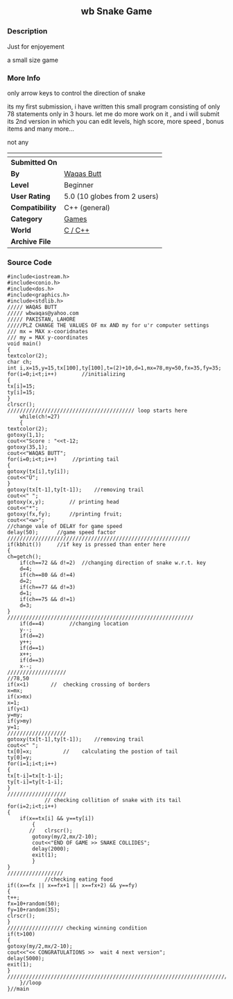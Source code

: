 ﻿<div align="center">

## wb Snake Game


</div>

### Description

Just for enjoyement

a small size game
 
### More Info
 
only arrow keys to control the direction of snake

its my first submission, i have written this small program consisting of only 78 statements only in 3 hours. let me do more work on it , and i will submit its 2nd version in which you can edit levels, high score, more speed , bonus items and many more...

not any


<span>             |<span>
---                |---
**Submitted On**   |
**By**             |[Waqas Butt](https://github.com/Planet-Source-Code/PSCIndex/blob/master/ByAuthor/waqas-butt.md)
**Level**          |Beginner
**User Rating**    |5.0 (10 globes from 2 users)
**Compatibility**  |C\+\+ \(general\)
**Category**       |[Games](https://github.com/Planet-Source-Code/PSCIndex/blob/master/ByCategory/games__3-13.md)
**World**          |[C / C\+\+](https://github.com/Planet-Source-Code/PSCIndex/blob/master/ByWorld/c-c.md)
**Archive File**   |[](https://github.com/Planet-Source-Code/waqas-butt-wb-snake-game__3-9625/archive/master.zip)





### Source Code

```
#include<iostream.h>
#include<conio.h>
#include<dos.h>
#include<graphics.h>
#include<stdlib.h>
///// WAQAS BUTT
///// wbwaqas@yahoo.com
///// PAKISTAN, LAHORE
/////PLZ CHANGE THE VALUES OF mx AND my for u'r computer settings
/// mx = MAX x-cooridnates
/// my = MAX y-coordinates
void main()
{
textcolor(2);
char ch;
int i,x=15,y=15,tx[100],ty[100],t=(2)+10,d=1,mx=78,my=50,fx=35,fy=35;
for(i=0;i<t;i++)	    //initializing
{
tx[i]=15;
ty[i]=15;
}
clrscr();
///////////////////////////////////////// loop starts here
	while(ch!=27)
	{
textcolor(2);
gotoxy(1,1);
cout<<"Score : "<<t-12;
gotoxy(35,1);
cout<<"WAQAS BUTT";
for(i=0;i<t;i++)     //printing tail
{
gotoxy(tx[i],ty[i]);
cout<<"Û";
}
gotoxy(tx[t-1],ty[t-1]);	//removing trail
cout<<" ";
gotoxy(x,y);		// printing head
cout<<"*";
gotoxy(fx,fy);		//printing fruit;
cout<<"<w>";
//change vale of DELAY for game speed
delay(50);		//game speed factor
///////////////////////////////////////////////////////////
if(kbhit())		//if key is pressed than enter here
{
ch=getch();
	if(ch==72 && d!=2)	//changing direction of snake w.r.t. key
	d=4;
	if(ch==80 && d!=4)
	d=2;
	if(ch==77 && d!=3)
	d=1;
	if(ch==75 && d!=1)
	d=3;
}
////////////////////////////////////////////////////////////
	if(d==4)        //changing location
	y--;
	if(d==2)
	y++;
	if(d==1)
	x++;
	if(d==3)
	x--;
///////////////////
//78,50
if(x<1)       //  checking crossing of borders
x=mx;
if(x>mx)
x=1;
if(y<1)
y=my;
if(y>my)
y=1;
///////////////////
gotoxy(tx[t-1],ty[t-1]);	//removing trail
cout<<" ";
tx[0]=x;          //	calculating the postion of tail
ty[0]=y;
for(i=1;i<t;i++)
{
tx[t-i]=tx[t-1-i];
ty[t-i]=ty[t-1-i];
}
///////////////////
			// checking collition of snake with its tail
for(i=2;i<t;i++)
{
	if(x==tx[i] && y==ty[i])
		{
	   //	clrscr();
		gotoxy(my/2,mx/2-10);
		cout<<"END OF GAME >> SNAKE COLLIDES";
		delay(2000);
		exit(1);
		}
}
//////////////////
			//checking eating food
if((x==fx || x==fx+1 || x==fx+2) && y==fy)
{
t++;
fx=10+random(50);
fy=10+random(35);
clrscr();
}
////////////////// checking winning condition
if(t>100)
{
gotoxy(my/2,mx/2-10);
cout<<"<< CONGRATULATIONS >>  wait 4 next version";
delay(5000);
exit(1);
}
///////////////////////////////////////////////////////////////////////////////
	}//loop
}//main
```

